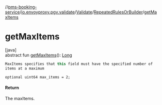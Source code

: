 //[pms-booking-service](../../../../index.md)/[io.envoyproxy.pgv.validate](../../index.md)/[Validate](../index.md)/[RepeatedRulesOrBuilder](index.md)/[getMaxItems](get-max-items.md)

# getMaxItems

[java]\
abstract fun [getMaxItems](get-max-items.md)(): [Long](https://kotlinlang.org/api/core/kotlin-stdlib/kotlin/-long/index.html)

```kotlin
MaxItems specifies that this field must have the specified number of
items at a maximum

```
`optional uint64 max_items = 2;`

#### Return

The maxItems.